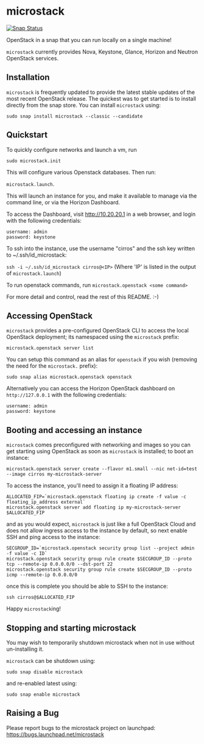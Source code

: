 # microstack

[![Snap Status](https://build.snapcraft.io/badge/CanonicalLtd/microstack.svg)](https://build.snapcraft.io/user/CanonicalLtd/microstack)

OpenStack in a snap that you can run locally on a single machine!

`microstack` currently provides Nova, Keystone, Glance, Horizon and Neutron OpenStack services.

## Installation

`microstack` is frequently updated to provide the latest stable updates of the most recent OpenStack release.  The quickest was to get started is to install directly from the snap store.  You can install `microstack` using:

```
sudo snap install microstack --classic --candidate
```

## Quickstart
To quickly configure networks and launch a vm, run

`sudo microstack.init`

This will configure various Openstack databases. Then run:

`microstack.launch`.

This will launch an instance for you, and make it available to manage via the command line, or via the Horizon Dashboard.

To access the Dashboard, visit http://10.20.20.1 in a web browser, and login with the following credentials:

```
username: admin
password: keystone
```

To ssh into the instance, use the username "cirros" and the ssh key written to ~/.ssh/id_microstack:

`ssh -i ~/.ssh/id_microstack cirros@<IP>` (Where 'IP' is listed in the output of `microstack.launch`)

To run openstack commands, run `microstack.openstack <some command>`

For more detail and control, read the rest of this README. :-)

## Accessing OpenStack

`microstack` provides a pre-configured OpenStack CLI to access the local OpenStack deployment; its namespaced using the `microstack` prefix:

```
microstack.openstack server list
```

You can setup this command as an alias for `openstack` if you wish (removing the need for the `microstack.` prefix):

```
sudo snap alias microstack.openstack openstack
```

Alternatively you can access the Horizon OpenStack dashboard on `http://127.0.0.1` with the following credentials:

```
username: admin
password: keystone
```

## Booting and accessing an instance

`microstack` comes preconfigured with networking and images so you can get starting using OpenStack as soon as `microstack` is installed; to boot an instance:

```
microstack.openstack server create --flavor m1.small --nic net-id=test --image cirros my-microstack-server
```

To access the instance, you'll need to assign it a floating IP address:

```
ALLOCATED_FIP=`microstack.openstack floating ip create -f value -c floating_ip_address external`
microstack.openstack server add floating ip my-microstack-server $ALLOCATED_FIP
```

and as you would expect, `microstack` is just like a full OpenStack Cloud and does not allow ingress access to the instance by default, so next enable SSH and ping access to the instance:

```
SECGROUP_ID=`microstack.openstack security group list --project admin -f value -c ID`
microstack.openstack security group rule create $SECGROUP_ID --proto tcp --remote-ip 0.0.0.0/0 --dst-port 22
microstack.openstack security group rule create $SECGROUP_ID --proto icmp --remote-ip 0.0.0.0/0
```

once this is complete you should be able to SSH to the instance:

```
ssh cirros@$ALLOCATED_FIP
```

Happy `microstack`ing!

## Stopping and starting microstack

You may wish to temporarily shutdown microstack when not in use without un-installing it.

`microstack` can be shutdown using:

```
sudo snap disable microstack
```

and re-enabled latest using:

```
sudo snap enable microstack
```

## Raising a Bug

Please report bugs to the microstack project on launchpad: https://bugs.launchpad.net/microstack
